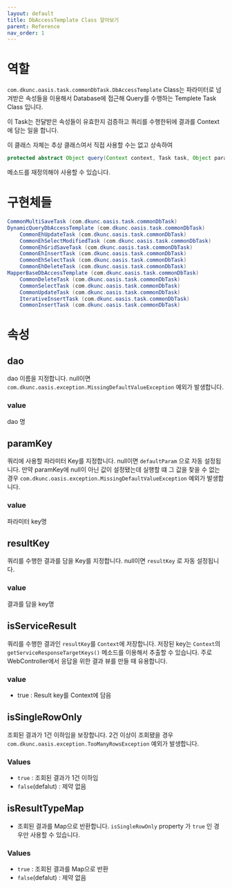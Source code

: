 ```yaml
---
layout: default
title: DbAccessTemplate Class 알아보기
parent: Reference
nav_order: 1
---
```


# 역할
`com.dkunc.oasis.task.commonDbTask.DbAccessTemplate` Class는 파라미터로 넘겨받은 속성들을 이용해서 Database에 접근해 Query를 수행하는 Templete Task Class 입니다. 

이 Task는 전달받은 속성들이 유효한지 검증하고 쿼리를 수행한뒤에 결과를 Context에 담는 일을 합니다.

이 클래스 자체는 추상 클래스여서 직접 사용할 수는 없고 상속하여 
```java
protected abstract Object query(Context context, Task task, Object param, CommonDao dao);
```
메소드를 재정의해야 사용할 수 있습니다.


# 구현체들
```java
CommonMultiSaveTask (com.dkunc.oasis.task.commonDbTask)
DynamicQueryDbAccessTemplate (com.dkunc.oasis.task.commonDbTask)
    CommonEhUpdateTask (com.dkunc.oasis.task.commonDbTask)
    CommonEhSelectModifiedTask (com.dkunc.oasis.task.commonDbTask)
    CommonEhGridSaveTask (com.dkunc.oasis.task.commonDbTask)
    CommonEhInsertTask (com.dkunc.oasis.task.commonDbTask)
    CommonEhSelectTask (com.dkunc.oasis.task.commonDbTask)
    CommonEhDeleteTask (com.dkunc.oasis.task.commonDbTask)
MapperBaseDbAccessTemplate (com.dkunc.oasis.task.commonDbTask)
    CommonDeleteTask (com.dkunc.oasis.task.commonDbTask)
    CommonSelectTask (com.dkunc.oasis.task.commonDbTask)
    CommonUpdateTask (com.dkunc.oasis.task.commonDbTask)
    IterativeInsertTask (com.dkunc.oasis.task.commonDbTask)
    CommonInsertTask (com.dkunc.oasis.task.commonDbTask)
```

# 속성
## dao
dao 이름을 지정합니다. null이면 `com.dkunc.oasis.exception.MissingDefaultValueException` 예외가 발생합니다.
### value
dao 명

## paramKey
쿼리에 사용할 파라미터 Key를 지정합니다. null이면 `defaultParam` 으로 자동 설정됩니다. 만약 paramKey에 null이 아닌 값이 설정됐는데 실행할 떄 그 값을 찾을 수 없는 경우 `com.dkunc.oasis.exception.MissingDefaultValueException` 예외가 발생합니다.
### value
파라미터 key명

## resultKey
쿼리를 수행한 결과를 담을 Key를 지정합니다. null이면 `resultKey` 로 자동 설정됩니다.
### value
결과를 담을 key명

## isServiceResult
쿼리를 수행한 결과인 `resultKey`를 `Context`에 저장합니다. 저장된 key는 `Context`의 `getServiceResponseTargetKeys()` 메소드를 이용해서 추출할 수 있습니다. 주로 WebController에서 응답을 위한 결과 뷰를 만들 때 유용합니다.
### value
* true : Result key를 Context에 담음

## isSingleRowOnly
조회된 결과가 1건 이하임을 보장합니다. 2건 이상이 조회됐을 경우 `com.dkunc.oasis.exception.TooManyRowsException` 예외가 발생합니다.

### Values
* `true` : 조회된 결과가 1건 이하임
* `false`(defalut) : 제약 없음

## isResultTypeMap
* 조회된 결과를 Map으로 반환합니다. `isSingleRowOnly` property 가 `true` 인 경우만 사용할 수 있습니다. 
### Values
* `true` : 조회된 결과를 Map으로 반환
* `false`(defalut) : 제약 없음

